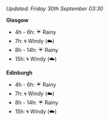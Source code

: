 *Updated: Friday 30th September 03:30*

**Glasgow**

* 4h - 6h: :umbrella: Rainy
* 7h: :cyclone: Windy (:cloud:)
* 8h - 14h: :umbrella: Rainy
* 15h: :cyclone: Windy (:cloud:)

**Edinburgh**

* 4h - 6h: :umbrella: Rainy
* 7h: :cyclone: Windy (:cloud:)
* 8h - 14h: :umbrella: Rainy
* 15h: :cyclone: Windy (:cloud:)
